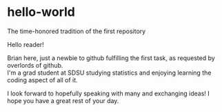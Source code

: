 # hello-world
The time-honored tradition of the first repository


Hello reader!

Brian here, just a newbie to github fulfilling the first task, as requested by overlords of github.  
I'm a grad student at SDSU studying statistics and enjoying learning the coding aspect of all of it.

I look forward to hopefully speaking with many and exchanging ideas!  I hope you have a great rest of your day.
